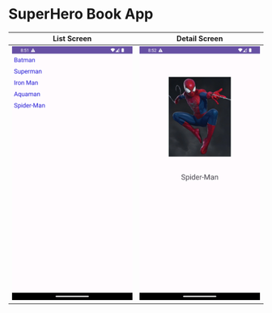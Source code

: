 # SuperHero Book App

List Screen |  Detail Screen
:-------------------------:|:-------------------------:
![](https://raw.githubusercontent.com/fikretkoray/superHeroBook/master/images/appListScreen.png)  |  ![](https://raw.githubusercontent.com/fikretkoray/superHeroBook/master/images/detailScreen.png)
